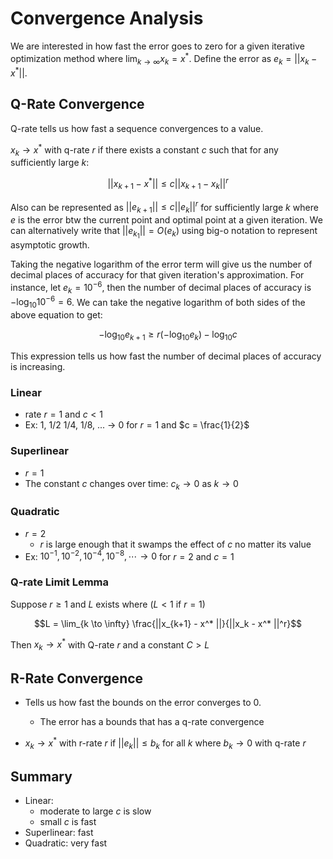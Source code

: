 # Convergence Analysis

We are interested in how fast the error goes to zero for a given iterative optimization method where $\lim_{k \to \infty} x_k = x^*$. Define the error as $e_k = ||x_k - x^*||$.

## Q-Rate Convergence

Q-rate tells us how fast a sequence convergences to a value.

$x_k \to x^*$ with q-rate $r$ if there exists a constant $c$  such that for any sufficiently large $k$: 

$$||x_{k+1} - x^*|| \leq c ||x_{k+1} -x_k||^r$$

Also can be represented as $||e_{k+1}|| \leq c||e_k||^r$ for sufficiently large $k$ where $e$ is the error btw the current point and optimal point at a given iteration. We can alternatively write that $||e_{k_1}|| = O(e_k)$ using big-o notation to represent asymptotic growth. 

Taking the negative logarithm of the error term will give us the number of decimal places of accuracy for that given iteration's approximation. For instance, let $e_k = 10^{-6}$, then the number of decimal places of accuracy is $-\log_{10}10^{-6} = 6$. We can take the negative logarithm of both sides of the above equation to get:

$$ -\log_{10} e_{k+1} \geq r (- \log_{10} e_k) - \log_{10} c$$

This expression tells us how fast the number of decimal places of accuracy is increasing.

### Linear

- rate $r = 1$ and $c < 1$ 
- Ex: 1, 1/2 1/4, 1/8, ... -> 0 for $r = 1$ and $c = \frac{1}{2}$ 

### Superlinear

- $r = 1$
- The constant $c$ changes over time: $c_k \to 0$ as $k \to 0$

### Quadratic

-  $r = 2$ 
    - $r$ is large enough that it swamps the effect of $c$ no matter its value
- Ex: $10^{-1}, 10^{-2}, 10^{-4}, 10^{-8}, \cdots \to 0$ for $r= 2$ and $c = 1$

### Q-rate Limit Lemma

Suppose $r \geq 1$ and $L$ exists where ($L < 1$  if $r = 1$)

$$L = \lim_{k \to \infty} \frac{||x_{k+1} - x^* ||}{||x_k - x^* ||^r}$$

Then $x_k \to x^*$ with Q-rate $r$ and a constant $C > L$



## R-Rate Convergence

- Tells us how fast the bounds on the error converges to 0. 
    - The error has a bounds that has a q-rate convergence

- $x_k \to x^*$ with r-rate $r$  if $||e_k || \leq b_k$ for all $k$ where $b_k \to 0$ with q-rate $r$



## Summary

- Linear:
    - moderate to large $c$ is slow
    - small $c$ is fast
- Superlinear: fast
- Quadratic: very fast